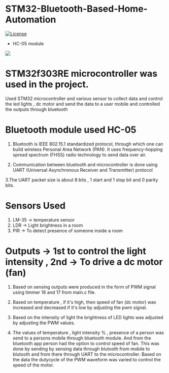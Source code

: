 # STM32-Bluetooth-Based-Home-Automation

<a href="https://github.com/Aditya-11/STM32-Bluetooth-Based-Home-Automation/blob/master/LICENSE"><img src="https://img.shields.io/badge/license-MIT-Blue.svg" alt="License" /></a>

* HC-05 module

<a><img src="https://core-electronics.com.au/media/catalog/product/cache/1/image/650x650/fe1bcd18654db18f328c2faaaf3c690a/0/1/018-hc-05.jpg"></img></a>

# STM32f303RE microcontroller was used in the project.

Used STM32 microcontroller and various sensor to collect data and control the led lights , dc motor and send the data to a user mobile and controlled the outputs through bluetooth

# Bluetooth module used HC-05 

1. Bluetooth is IEEE 802.15.1 standardized protocol, through which one can build wireless Personal Area Network (PAN). It uses frequency-hopping spread spectrum (FHSS) radio technology to send data over air.

2. Communication between bluetooth and microcontroller is done using UART (Universal Asynchronous Receiver and Transmitter) protocol

3.The UART packet size is about 8 bits , 1 start and 1 stop bit and 0 parity bits.

# Sensors Used

1. LM-35 -> temperature sensor 
2. LDR -> Light brightness in a room
3. PIR -> To detect presence of someone inside a room

# Outputs -> 1st to control the light intensity , 2nd -> To drive a dc motor (fan)

1. Based on sensing outputs were produced in the form of PWM signal using timmer 16 and 17 from main.c file. 

2. Based on temperature , if it's high, then speed of fan (dc motor) was increased  and decreased if it's low by adjusting the pwm signal.

3. Based on the intensity of light the brightness of LED lights was adjusted by adjusting the PWM values.

4. The values of temperature , light intensity % , presence of a person was send to a persons mobile through bluetooth module.
And from the bluetooth app person had the option to control speed of fan. This was done by sending by sensing data through blutooth from mobile to blutooth and from there through UART to the microcontroller. Based on the data the dutycycle of the PWM waveform was varied to control the speed of the motor.
